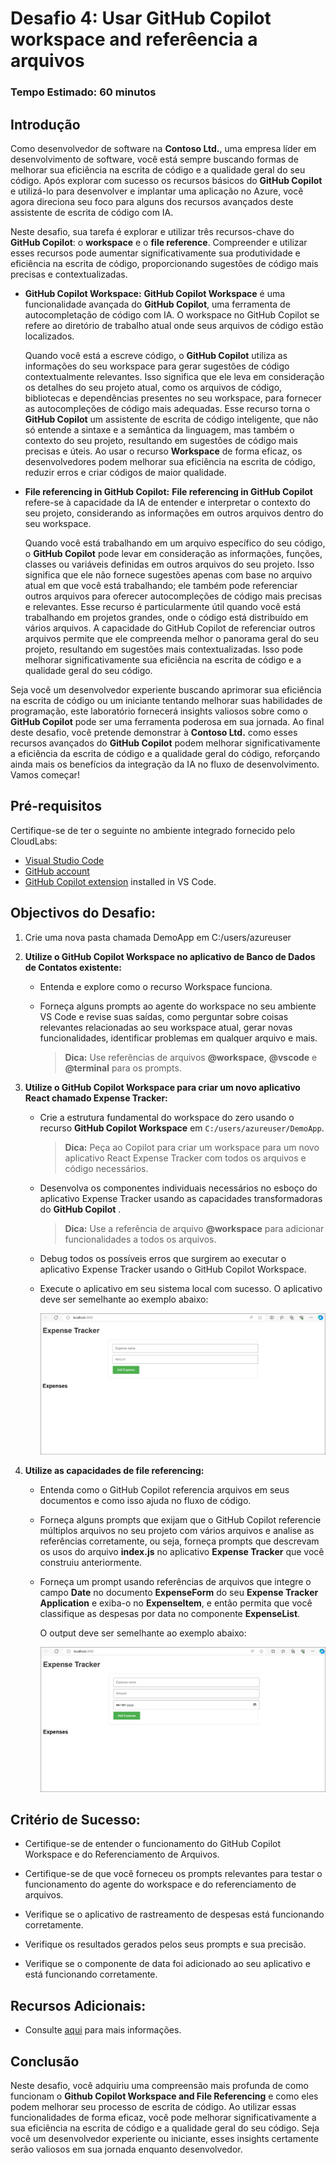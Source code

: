 # Desafio 4: Usar GitHub Copilot workspace and referêencia a arquivos

### Tempo Estimado: 60 minutos

## Introdução

Como desenvolvedor de software na **Contoso Ltd.**, uma empresa líder em desenvolvimento de software, você está sempre buscando formas de melhorar sua eficiência na escrita de código e a qualidade geral do seu código. Após explorar com sucesso os recursos básicos do **GitHub Copilot** e utilizá-lo para desenvolver e implantar uma aplicação no Azure, você agora direciona seu foco para alguns dos recursos avançados deste assistente de escrita de código com IA.

Neste desafio, sua tarefa é explorar e utilizar três recursos-chave do **GitHub Copilot**: o **workspace** e o **file reference**. Compreender e utilizar esses recursos pode aumentar significativamente sua produtividade e eficiência na escrita de código, proporcionando sugestões de código mais precisas e contextualizadas.

- **GitHub Copilot Workspace:** **GitHub Copilot Workspace** é uma funcionalidade avançada do **GitHub Copilot**, uma ferramenta de autocompletação de código com IA. O workspace no GitHub Copilot se refere ao diretório de trabalho atual onde seus arquivos de código estão localizados.

   Quando você está a escreve código, o **GitHub Copilot** utiliza as informações do seu workspace para gerar sugestões de código contextualmente relevantes. Isso significa que ele leva em consideração os detalhes do seu projeto atual, como os arquivos de código, bibliotecas e dependências presentes no seu workspace, para fornecer as autocompleções de código mais adequadas. Esse recurso torna o **GitHub Copilot** um assistente de escrita de código inteligente, que não só entende a sintaxe e a semântica da linguagem, mas também o contexto do seu projeto, resultando em sugestões de código mais precisas e úteis.
   Ao usar o recurso **Workspace** de forma eficaz, os desenvolvedores podem melhorar sua eficiência na escrita de código, reduzir erros e criar códigos de maior qualidade.

- **File referencing in GitHub Copilot:** **File referencing in GitHub Copilot** refere-se à capacidade da IA de entender e interpretar o contexto do seu projeto, considerando as informações em outros arquivos dentro do seu workspace.

   Quando você está trabalhando em um arquivo específico do seu código, o **GitHub Copilot** pode levar em consideração as informações, funções, classes ou variáveis definidas em outros arquivos do seu projeto. Isso significa que ele não fornece sugestões apenas com base no arquivo atual em que você está trabalhando; ele também pode referenciar outros arquivos para oferecer autocompleções de código mais precisas e relevantes. Esse recurso é particularmente útil quando você está trabalhando em projetos grandes, onde o código está distribuído em vários arquivos. A capacidade do GitHub Copilot de referenciar outros arquivos permite que ele compreenda melhor o panorama geral do seu projeto, resultando em sugestões mais contextualizadas. Isso pode melhorar significativamente sua eficiência na escrita de código e a qualidade geral do seu código.

Seja você um desenvolvedor experiente buscando aprimorar sua eficiência na escrita de código ou um iniciante tentando melhorar suas habilidades de programação, este laboratório fornecerá insights valiosos sobre como o **GitHub Copilot** pode ser uma ferramenta poderosa em sua jornada. Ao final deste desafio, você pretende demonstrar à **Contoso Ltd.** como esses recursos avançados do **GitHub Copilot** podem melhorar significativamente a eficiência da escrita de código e a qualidade geral do código, reforçando ainda mais os benefícios da integração da IA no fluxo de desenvolvimento. Vamos começar!

## Pré-requisitos

Certifique-se de ter o seguinte no ambiente integrado fornecido pelo CloudLabs:

- [Visual Studio Code](https://code.visualstudio.com/)
- [GitHub account](https://github.com/)
- [GitHub Copilot extension](https://marketplace.visualstudio.com/items?itemName=GitHub.copilot) installed in VS Code.

## Objectivos do Desafio:

1. Crie uma nova pasta chamada DemoApp em C:/users/azureuser

1. **Utilize o GitHub Copilot Workspace no aplicativo de Banco de Dados de Contatos existente:**

   - Entenda e explore como o recurso Workspace funciona.

   - Forneça alguns prompts ao agente do workspace no seu ambiente VS Code e revise suas saídas, como perguntar sobre coisas relevantes relacionadas ao seu workspace atual, gerar novas funcionalidades, identificar problemas em qualquer arquivo e mais.
     >**Dica:** Use referências de arquivos **@workspace**, **@vscode** e **@terminal** para os prompts.

1. **Utilize o GitHub Copilot Workspace para criar um novo aplicativo React chamado Expense Tracker:**

   - Crie a estrutura fundamental do workspace do zero usando o recurso **GitHub Copilot Workspace** em `C:/users/azureuser/DemoApp`.
     >**Dica:** Peça ao Copilot para criar um workspace para um novo aplicativo React Expense Tracker com todos os arquivos e código necessários.

   - Desenvolva os componentes individuais necessários no esboço do aplicativo Expense Tracker usando as capacidades transformadoras do **GitHub Copilot** .
     >**Dica:** Use a referência de arquivo **@workspace** para adicionar funcionalidades a todos os arquivos.

   - Debug todos os possíveis erros que surgirem ao executar o aplicativo Expense Tracker usando o GitHub Copilot Workspace.

   - Execute o aplicativo em seu sistema local com sucesso. O aplicativo deve ser semelhante ao exemplo abaixo:

      ![](../../media/app-working.png)

   <validation step="76e12adb-fdce-4aea-a013-b0f721a72995" />

   <validation step="2458065d-db29-4909-a6a8-6be48c96d04b" />

1. **Utilize as capacidades de file referencing:**

   - Entenda como o GitHub Copilot referencia arquivos em seus documentos e como isso ajuda no fluxo de código.

   - Forneça alguns prompts que exijam que o GitHub Copilot referencie múltiplos arquivos no seu projeto com vários arquivos e analise as referências corretamente, ou seja, forneça prompts que descrevam os usos do arquivo **index.js** no aplicativo **Expense Tracker** que você construiu anteriormente.

   - Forneça um prompt usando referências de arquivos que integre o campo **Date** no documento **ExpenseForm** do seu **Expense Tracker Application** e exiba-o no **ExpenseItem**, e então permita que você classifique as despesas por data no componente **ExpenseList**.

      O output deve ser semelhante ao exemplo abaixo:

      ![](../../media/app-working-date.png)

## Critério de Sucesso:

- Certifique-se de entender o funcionamento do GitHub Copilot Workspace e do Referenciamento de Arquivos.

- Certifique-se de que você forneceu os prompts relevantes para testar o funcionamento do agente do workspace e do referenciamento de arquivos.

- Verifique se o aplicativo de rastreamento de despesas está funcionando corretamente.

- Verifique os resultados gerados pelos seus prompts e sua precisão.

- Verifique se o componente de data foi adicionado ao seu aplicativo e está funcionando corretamente.


## Recursos Adicionais:

- Consulte [aqui](https://githubnext.com/projects/copilot-workspace/) para mais informações.

## Conclusão

Neste desafio, você adquiriu uma compreensão mais profunda de como funcionam o **Github Copilot Workspace and File Referencing** e como eles podem melhorar seu processo de escrita de código. Ao utilizar essas funcionalidades de forma eficaz, você pode melhorar significativamente a sua eficiência na escrita de código e a qualidade geral do seu código. Seja você um desenvolvedor experiente ou iniciante, esses insights certamente serão valiosos em sua jornada enquanto desenvolvedor.
